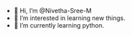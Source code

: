 - 👋 Hi, I’m @Nivetha-Sree-M
- 👀 I’m interested in learning new things. 
- 🌱 I’m currently learning python. 

<!---
Nivetha-Sree-M/Nivetha-Sree-M is a ✨ special ✨ repository because its `README.md` (this file) appears on your GitHub profile.
You can click the Preview link to take a look at your changes.
--->
